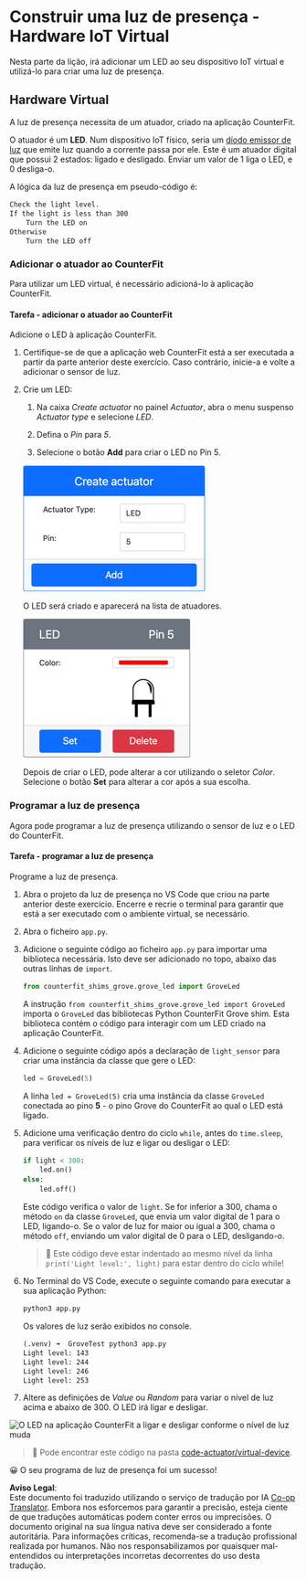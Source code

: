 <!--
CO_OP_TRANSLATOR_METADATA:
{
  "original_hash": "9c640f93263fd9adbfda920739e09feb",
  "translation_date": "2025-08-25T22:07:44+00:00",
  "source_file": "1-getting-started/lessons/3-sensors-and-actuators/virtual-device-actuator.md",
  "language_code": "pt"
}
-->
# Construir uma luz de presença - Hardware IoT Virtual

Nesta parte da lição, irá adicionar um LED ao seu dispositivo IoT virtual e utilizá-lo para criar uma luz de presença.

## Hardware Virtual

A luz de presença necessita de um atuador, criado na aplicação CounterFit.

O atuador é um **LED**. Num dispositivo IoT físico, seria um [díodo emissor de luz](https://wikipedia.org/wiki/Light-emitting_diode) que emite luz quando a corrente passa por ele. Este é um atuador digital que possui 2 estados: ligado e desligado. Enviar um valor de 1 liga o LED, e 0 desliga-o.

A lógica da luz de presença em pseudo-código é:

```output
Check the light level.
If the light is less than 300
    Turn the LED on
Otherwise
    Turn the LED off
```

### Adicionar o atuador ao CounterFit

Para utilizar um LED virtual, é necessário adicioná-lo à aplicação CounterFit.

#### Tarefa - adicionar o atuador ao CounterFit

Adicione o LED à aplicação CounterFit.

1. Certifique-se de que a aplicação web CounterFit está a ser executada a partir da parte anterior deste exercício. Caso contrário, inicie-a e volte a adicionar o sensor de luz.

1. Crie um LED:

    1. Na caixa *Create actuator* no painel *Actuator*, abra o menu suspenso *Actuator type* e selecione *LED*.

    1. Defina o *Pin* para *5*.

    1. Selecione o botão **Add** para criar o LED no Pin 5.

    ![As definições do LED](../../../../../translated_images/counterfit-create-led.ba9db1c9b8c622a635d6dfae5cdc4e70c2b250635bd4f0601c6cf0bd22b7ba46.pt.png)

    O LED será criado e aparecerá na lista de atuadores.

    ![O LED criado](../../../../../translated_images/counterfit-led.c0ab02de6d256ad84d9bad4d67a7faa709f0ea83e410cfe9b5561ef0cef30b1c.pt.png)

    Depois de criar o LED, pode alterar a cor utilizando o seletor *Color*. Selecione o botão **Set** para alterar a cor após a sua escolha.

### Programar a luz de presença

Agora pode programar a luz de presença utilizando o sensor de luz e o LED do CounterFit.

#### Tarefa - programar a luz de presença

Programe a luz de presença.

1. Abra o projeto da luz de presença no VS Code que criou na parte anterior deste exercício. Encerre e recrie o terminal para garantir que está a ser executado com o ambiente virtual, se necessário.

1. Abra o ficheiro `app.py`.

1. Adicione o seguinte código ao ficheiro `app.py` para importar uma biblioteca necessária. Isto deve ser adicionado no topo, abaixo das outras linhas de `import`.

    ```python
    from counterfit_shims_grove.grove_led import GroveLed
    ```

    A instrução `from counterfit_shims_grove.grove_led import GroveLed` importa o `GroveLed` das bibliotecas Python CounterFit Grove shim. Esta biblioteca contém o código para interagir com um LED criado na aplicação CounterFit.

1. Adicione o seguinte código após a declaração de `light_sensor` para criar uma instância da classe que gere o LED:

    ```python
    led = GroveLed(5)
    ```

    A linha `led = GroveLed(5)` cria uma instância da classe `GroveLed` conectada ao pino **5** - o pino Grove do CounterFit ao qual o LED está ligado.

1. Adicione uma verificação dentro do ciclo `while`, antes do `time.sleep`, para verificar os níveis de luz e ligar ou desligar o LED:

    ```python
    if light < 300:
        led.on()
    else:
        led.off()
    ```

    Este código verifica o valor de `light`. Se for inferior a 300, chama o método `on` da classe `GroveLed`, que envia um valor digital de 1 para o LED, ligando-o. Se o valor de luz for maior ou igual a 300, chama o método `off`, enviando um valor digital de 0 para o LED, desligando-o.

    > 💁 Este código deve estar indentado ao mesmo nível da linha `print('Light level:', light)` para estar dentro do ciclo while!

1. No Terminal do VS Code, execute o seguinte comando para executar a sua aplicação Python:

    ```sh
    python3 app.py
    ```

    Os valores de luz serão exibidos no console.

    ```output
    (.venv) ➜  GroveTest python3 app.py 
    Light level: 143
    Light level: 244
    Light level: 246
    Light level: 253
    ```

1. Altere as definições de *Value* ou *Random* para variar o nível de luz acima e abaixo de 300. O LED irá ligar e desligar.

![O LED na aplicação CounterFit a ligar e desligar conforme o nível de luz muda](../../../../../images/virtual-device-running-assignment-1-1.gif)

> 💁 Pode encontrar este código na pasta [code-actuator/virtual-device](../../../../../1-getting-started/lessons/3-sensors-and-actuators/code-actuator/virtual-device).

😀 O seu programa de luz de presença foi um sucesso!

**Aviso Legal**:  
Este documento foi traduzido utilizando o serviço de tradução por IA [Co-op Translator](https://github.com/Azure/co-op-translator). Embora nos esforcemos para garantir a precisão, esteja ciente de que traduções automáticas podem conter erros ou imprecisões. O documento original na sua língua nativa deve ser considerado a fonte autoritária. Para informações críticas, recomenda-se a tradução profissional realizada por humanos. Não nos responsabilizamos por quaisquer mal-entendidos ou interpretações incorretas decorrentes do uso desta tradução.